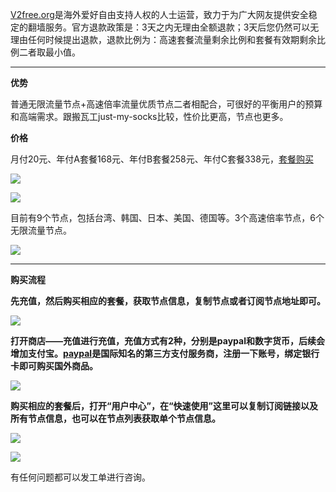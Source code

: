 [V2free.org](https://v2free.org//auth/register?code=UsUP)是海外爱好自由支持人权的人士运营，致力于为广大网友提供安全稳定的翻墙服务。官方退款政策是：3天之内无理由全额退款；3天后您仍然可以无理由任何时候提出退款，退款比例为：高速套餐流量剩余比例和套餐有效期剩余比例二者取最小值。

***

**优势**

普通无限流量节点+高速倍率流量优质节点二者相配合，可很好的平衡用户的预算和高端需求。跟搬瓦工just-my-socks比较，性价比更高，节点也更多。

**价格**

月付20元、年付A套餐168元、年付B套餐258元、年付C套餐338元，[套餐购买](https://v2free.org//auth/register?code=UsUP)

![](https://cdn.jsdelivr.net/gh/Alvin9999/pac2/v2fee/1.PNG)

![](https://cdn.jsdelivr.net/gh/Alvin9999/pac2/v2fee/2.PNG)

目前有9个节点，包括台湾、韩国、日本、美国、德国等。3个高速倍率节点，6个无限流量节点。

![](https://cdn.jsdelivr.net/gh/Alvin9999/pac2/v2fee/4.PNG)


***

**购买流程**

**先充值，然后购买相应的套餐，获取节点信息，复制节点或者订阅节点地址即可。**

![](https://cdn.jsdelivr.net/gh/Alvin9999/pac2/v2fee/3.jpg)

**打开商店——充值进行充值，充值方式有2种，分别是paypal和数字货币，后续会增加支付宝。[paypal](https://www.paypal.com/c2/home)是国际知名的第三方支付服务商，注册一下账号，绑定银行卡即可购买国外商品。**

![](https://cdn.jsdelivr.net/gh/Alvin9999/pac2/v2fee/7.jpg)

**购买相应的套餐后，打开“用户中心”，在“快速使用”这里可以复制订阅链接以及所有节点信息，也可以在节点列表获取单个节点信息。**

![](https://cdn.jsdelivr.net/gh/Alvin9999/pac2/v2fee/6.jpg)

![](https://cdn.jsdelivr.net/gh/Alvin9999/pac2/v2fee/8.jpg)

有任何问题都可以发工单进行咨询。